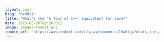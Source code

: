 ```yaml
---
layout: post
blog: "Reddit"
title: "What's the 'A Tour of C++' equivalent for Java?"
date: 2023-08-20T09:26:01Z
image: images/reddit.png
remote_url: "https://www.reddit.com/r/java/comments/15w6tgz/whats_the_a_tour_of_c_equivalent_for_java/"
---
```

